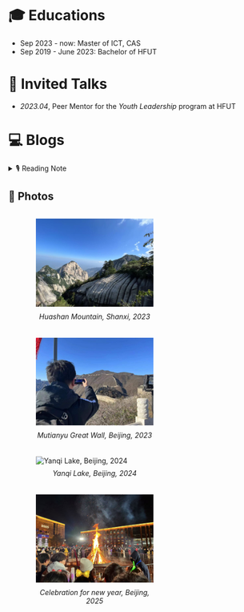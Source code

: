 # 🎓 Educations
- Sep 2023 - now: Master of ICT, CAS
- Sep 2019 - June 2023: Bachelor of HFUT

# 💬 Invited Talks
- *2023.04*, Peer Mentor for the *Youth Leadership* program at HFUT

# 💻 Blogs

<details>
<summary>🎙 Reading Note</summary>
<pre><code>
11/2024 春寒料峭吹酒醒，微冷，山头斜照却相迎
11/2024 久久为功,善作善成
</code></pre>
</details>

## 🎥 Photos

<div style="display: flex; flex-wrap: wrap; justify-content: space-between; margin-left: 3%;">
  
  <figure style="width: 48%; margin-bottom: 20px;">
    <img src="/images/view3.jpg" alt="Huashan Mountain, Shanxi, 2023" style="width: 100%; height: auto;">
    <figcaption style="text-align: center; font-style: italic; margin-top: 8px;">
      Huashan Mountain, Shanxi, 2023
    </figcaption>
  </figure>
  
  <figure style="width: 48%; margin-bottom: 20px;">
    <img src="/images/view1.png" alt="Mutianyu Great Wall, Beijing, 2023" style="width: 100%; height: auto;">
    <figcaption style="text-align: center; font-style: italic; margin-top: 8px;">
      Mutianyu Great Wall, Beijing, 2023
    </figcaption>
  </figure>
  
  <figure style="width: 48%; margin-bottom: 20px;">
    <img src="/images/view2.jpg" alt="Yanqi Lake, Beijing, 2024" style="width: 100%; height: auto;">
    <figcaption style="text-align: center; font-style: italic; margin-top: 8px;">
      Yanqi Lake, Beijing, 2024
    </figcaption>
  </figure>
  
  <figure style="width: 48%; margin-bottom: 20px;">
    <img src="/images/view4.jpg" alt="Celebration for new year, Beijing, 2025" style="width: 100%; height: auto;">
    <figcaption style="text-align: center; font-style: italic; margin-top: 8px;">
      Celebration for new year, Beijing, 2025
    </figcaption>
  </figure>
  
</div>
